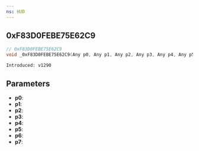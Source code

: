 ```yaml
---
ns: HUD
---
```

## 0xF83D0FEBE75E62C9

```c
// 0xF83D0FEBE75E62C9
void _0xF83D0FEBE75E62C9(Any p0, Any p1, Any p2, Any p3, Any p4, Any p5, Any p6, Any p7);
```

```
Introduced: v1290
```

## Parameters
* **p0**:
* **p1**:
* **p2**:
* **p3**:
* **p4**:
* **p5**:
* **p6**:
* **p7**:

